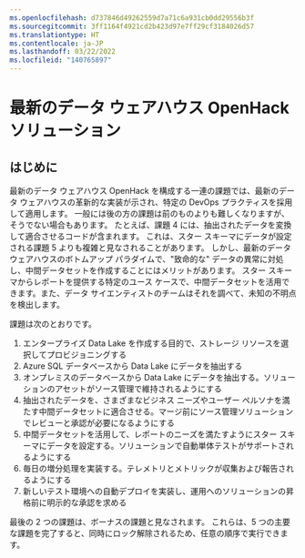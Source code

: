 ```yaml
---
ms.openlocfilehash: d737846d49262559d7a71c6a931cb0dd29556b3f
ms.sourcegitcommit: 3ff1164f4921cd2b423d97e7ff29cf3184026d57
ms.translationtype: HT
ms.contentlocale: ja-JP
ms.lasthandoff: 03/22/2022
ms.locfileid: "140765897"
---
```

# <a name="modern-data-warehousing-openhack-solutions"></a>最新のデータ ウェアハウス OpenHack ソリューション

## <a name="introduction"></a>はじめに

最新のデータ ウェアハウス OpenHack を構成する一連の課題では、最新のデータ ウェアハウスの革新的な実装が示され、特定の DevOps プラクティスを採用して適用します。
一般には後の方の課題は前のものよりも難しくなりますが、そうでない場合もあります。
たとえば、課題 4 には、抽出されたデータを変換して適合させるコードが含まれます。
これは、スター スキーマにデータが設定される課題 5 よりも複雑と見なされることがあります。
しかし、最新のデータ ウェアハウスのボトムアップ パラダイムで、"致命的な" データの異常に対処し、中間データセットを作成することにはメリットがあります。
スター スキーマからレポートを提供する特定のユース ケースで、中間データセットを活用できます。また、データ サイエンティストのチームはそれを調べて、未知の不明点を検出します。

課題は次のとおりです。

1. エンタープライズ Data Lake を作成する目的で、ストレージ リソースを選択してプロビジョニングする
1. Azure SQL データベースから Data Lake にデータを抽出する
1. オンプレミスのデータベースから Data Lake にデータを抽出する。ソリューションのアセットがソース管理で維持されるようにする
1. 抽出されたデータを、さまざまなビジネス ニーズやユーザー ペルソナを満たす中間データセットに適合させる。マージ前にソース管理ソリューションでレビューと承認が必要になるようにする
1. 中間データセットを活用して、レポートのニーズを満たすようにスター スキーマにデータを設定する。ソリューションで自動単体テストがサポートされるようにする
1. 毎日の増分処理を実装する。テレメトリとメトリックが収集および報告されるようにする
1. 新しいテスト環境への自動デプロイを実装し、運用へのソリューションの昇格前に明示的な承認を求める

最後の 2 つの課題は、ボーナスの課題と見なされます。
これらは、5 つの主要な課題を完了すると、同時にロック解除されるため、任意の順序で実行できます。

